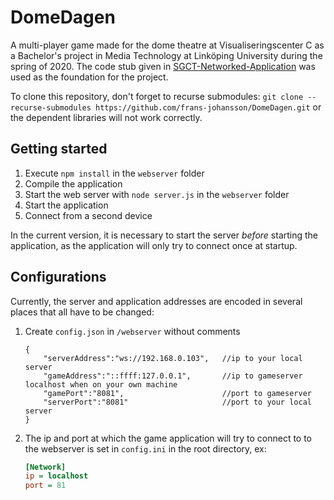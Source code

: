 # DomeDagen

A multi-player game made for the dome theatre at Visualiseringscenter C as a Bachelor's project in Media Technology at Linköping University during the spring of 2020. The code stub given in [SGCT-Networked-Application](https://github.com/alexanderbock/SGCT-Networked-Application) was used as the foundation for the project.

To clone this repository, don't forget to recurse submodules: `git clone --recurse-submodules https://github.com/frans-johansson/DomeDagen.git` or the dependent libraries will not work correctly.

## Getting started
1. Execute `npm install` in the `webserver` folder
2. Compile the application
3. Start the web server with `node server.js` in the `webserver` folder
4. Start the application
5. Connect from a second device

In the current version, it is necessary to start the server *before* starting the application, as the application will only try to connect once at startup.

## Configurations
Currently, the server and application addresses are encoded in several places that all have to be changed:
1. Create `config.json` in `/webserver` without comments

    ```
    {
        "serverAddress":"ws://192.168.0.103",   //ip to your local server
        "gameAddress":"::ffff:127.0.0.1",       //ip to gameserver localhost when on your own machine
        "gamePort":"8081",                      //port to gameserver
        "serverPort":"8081"                     //port to your local server
    } 
    ```

2. The ip and port at which the game application will try to connect to to the webserver is set in `config.ini` in the root directory, ex:

    ```ini
    [Network]
    ip = localhost
    port = 81
    ```

    
